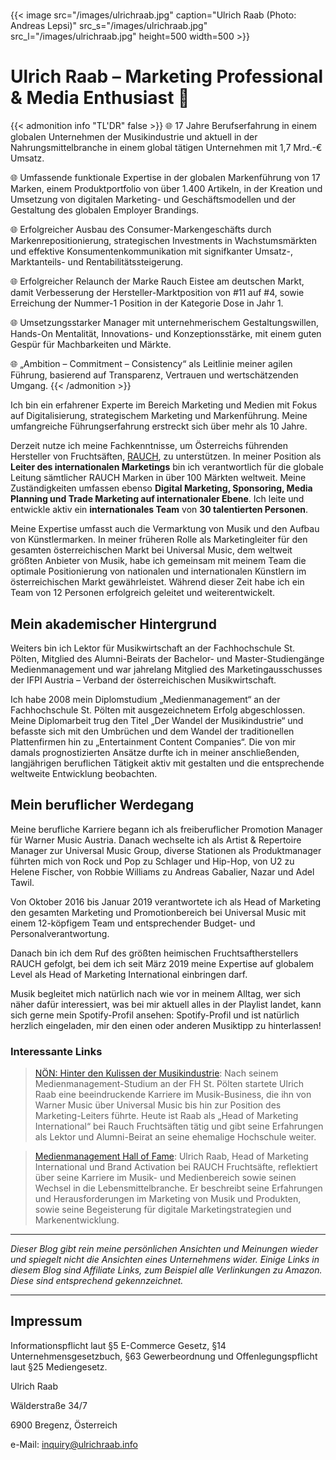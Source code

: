 # 


{{< image src="/images/ulrichraab.jpg" caption="Ulrich Raab (Photo: Andreas Lepsi)" src_s="/images/ulrichraab.jpg" src_l="/images/ulrichraab.jpg" height=500 width=500 >}}

# Ulrich Raab – Marketing Professional & Media Enthusiast 🚀


{{< admonition info "TL'DR" false >}}
🌐 17 Jahre Berufserfahrung in einem globalen Unternehmen der Musikindustrie und aktuell in der Nahrungsmittelbranche in einem global tätigen Unternehmen mit 1,7 Mrd.-€ Umsatz. 

🌐 Umfassende funktionale Expertise in der globalen Markenführung von 17 Marken, einem Produktportfolio von über 1.400 Artikeln, in der Kreation und Umsetzung von digitalen Marketing- und Geschäftsmodellen und der Gestaltung des globalen Employer Brandings.

🌐 Erfolgreicher Ausbau des Consumer-Markengeschäfts durch Markenrepositionierung, strategischen Investments in Wachstumsmärkten und effektive Konsumentenkommunikation mit signifkanter Umsatz-, Marktanteils- und Rentabilitätssteigerung.

🌐 Erfolgreicher Relaunch der Marke Rauch Eistee am deutschen Markt, damit Verbesserung der Hersteller-Marktposition von #11 auf #4, sowie Erreichung der Nummer-1 Position in der Kategorie Dose in Jahr 1. 

🌐 Umsetzungsstarker Manager mit unternehmerischem Gestaltungswillen, Hands-On Mentalität, Innovations- und Konzeptionsstärke, mit einem guten Gespür für Machbarkeiten und Märkte.

🌐 „Ambition – Commitment – Consistency“ als Leitlinie meiner agilen Führung, basierend auf Transparenz, Vertrauen und wertschätzenden Umgang.
{{< /admonition >}}

Ich bin ein erfahrener Experte im Bereich Marketing und Medien mit Fokus auf Digitalisierung, strategischem Marketing und Markenführung. Meine umfangreiche Führungserfahrung erstreckt sich über mehr als 10 Jahre.

Derzeit nutze ich meine Fachkenntnisse, um Österreichs führenden Hersteller von Fruchtsäften, [RAUCH](https://www.rauch.cc), zu unterstützen. In meiner Position als **Leiter des internationalen Marketings** bin ich verantwortlich für die globale Leitung sämtlicher RAUCH Marken in über 100 Märkten weltweit. Meine Zuständigkeiten umfassen ebenso **Digital Marketing, Sponsoring, Media Planning und Trade Marketing auf internationaler Ebene**. Ich leite und entwickle aktiv ein **internationales Team** von **30 talentierten Personen**.

Meine Expertise umfasst auch die Vermarktung von Musik und den Aufbau von Künstlermarken. In meiner früheren Rolle als Marketingleiter für den gesamten österreichischen Markt bei Universal Music, dem weltweit größten Anbieter von Musik, habe ich gemeinsam mit meinem Team die optimale Positionierung von nationalen und internationalen Künstlern im österreichischen Markt gewährleistet. Während dieser Zeit habe ich ein Team von 12 Personen erfolgreich geleitet und weiterentwickelt.



## Mein akademischer Hintergrund
Weiters bin ich Lektor für Musikwirtschaft an der Fachhochschule St. Pölten, Mitglied des Alumni-Beirats der Bachelor- und Master-Studiengänge Medienmanagement und war jahrelang Mitglied des Marketingausschusses der IFPI Austria – Verband der österreichischen Musikwirtschaft.

Ich habe 2008 mein Diplomstudium „Medienmanagement“ an der Fachhochschule St. Pölten mit ausgezeichnetem Erfolg abgeschlossen. Meine Diplomarbeit trug den Titel „Der Wandel der Musikindustrie“ und befasste sich mit den Umbrüchen und dem Wandel der traditionellen Plattenfirmen hin zu „Entertainment Content Companies“.
Die von mir damals prognostizierten Ansätze durfte ich in meiner anschließenden, langjährigen beruflichen Tätigkeit aktiv mit gestalten und die entsprechende weltweite Entwicklung beobachten.


## Mein beruflicher Werdegang
Meine berufliche Karriere begann ich als freiberuflicher Promotion Manager für Warner Music Austria. Danach wechselte ich als Artist & Repertoire Manager zur Universal Music Group, diverse Stationen als Produktmanager führten mich von Rock und Pop zu Schlager und Hip-Hop, von U2 zu Helene Fischer, von Robbie Williams zu Andreas Gabalier, Nazar und Adel Tawil.

Von Oktober 2016 bis Januar 2019 verantwortete ich als Head of Marketing den gesamten Marketing und Promotionbereich bei Universal Music mit einem 12-köpfigem Team und entsprechender Budget- und Personalverantwortung.

Danach bin ich dem Ruf des größten heimischen Fruchtsaftherstellers RAUCH gefolgt, bei dem ich seit März 2019 meine Expertise auf globalem Level als Head of Marketing International einbringen darf.

Musik begleitet mich natürlich nach wie vor in meinem Alltag, wer sich näher dafür interessiert, was bei mir aktuell alles in der Playlist landet, kann sich gerne mein Spotify-Profil ansehen: Spotify-Profil und ist natürlich herzlich eingeladen, mir den einen oder anderen Musiktipp zu hinterlassen!

### Interessante Links
> [NÖN: Hinter den Kulissen der Musikindustrie](https://www.noen.at/thema/fachhochschulen/fh-st-poelten-hinter-den-kulissen-der-musik-industrie-st-poelten-fachhochschulen-2020-fh-st-poelten-191339196):
Nach seinem Medienmanagement-Studium an der FH St. Pölten startete Ulrich Raab eine beeindruckende Karriere im Musik-Business, die ihn von Warner Music über Universal Music bis hin zur Position des Marketing-Leiters führte. Heute ist Raab als „Head of Marketing International“ bei Rauch Fruchtsäften tätig und gibt seine Erfahrungen als Lektor und Alumni-Beirat an seine ehemalige Hochschule weiter.

> [Medienmanagement Hall of Fame](https://medienmachen.at/praxislabor/mm-hall-of-fame/ulrich-raab-aus-der-emotion-zum-hoeren-die-ich-zehn-jahre-vermarktet-habe-zur-emotion-zum-schmecken/):
Ulrich Raab, Head of Marketing International und Brand Activation bei RAUCH Fruchtsäfte, reflektiert über seine Karriere im Musik- und Medienbereich sowie seinen Wechsel in die Lebensmittelbranche. Er beschreibt seine Erfahrungen und Herausforderungen im Marketing von Musik und Produkten, sowie seine Begeisterung für digitale Marketingstrategien und Markenentwicklung.
___
*Dieser Blog gibt rein meine persönlichen Ansichten und Meinungen wieder und spiegelt nicht die Ansichten eines Unternehmens wider.
Einige Links in diesem Blog sind Affiliate Links, zum Beispiel alle Verlinkungen zu Amazon. Diese sind entsprechend gekennzeichnet.*
___

## Impressum
Informationspflicht laut §5 E-Commerce Gesetz, §14 Unternehmensgesetzbuch, §63 Gewerbeordnung und Offenlegungspflicht laut §25 Mediengesetz.

Ulrich Raab

Wälderstraße 34/7

6900 Bregenz, Österreich

e-Mail: inquiry@ulrichraab.info
